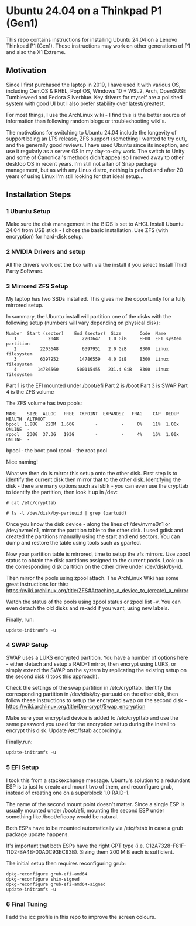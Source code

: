 # Ubuntu 24.04 on a Thinkpad P1 (Gen1)

This repo contains instructions for installing Ubuntu 24.04 on a Lenovo Thinkpad P1 (Gen1). These instructions may work on other generations of P1 and also the X1 Extreme. 

## Motivation

Since I first purchased the laptop in 2019, I have used it with various OS, including CentOS & RHEL, Pop! OS, Windows 10 + WSL2, Arch, OpenSUSE Tumbleweed and Fedora Silverblue. Key drivers for myself are a polished system with good UI but I also prefer stability over latest/greatest.

For most things, I use the ArchLinux wiki - I find this is the better source of information than following random blogs or troubleshooting wiki's.

The motivations for switching to Ubuntu 24.04 include the longevity of support being an LTS release, ZFS support (something I wanted to try out), and the generally good reviews. I have used Ubuntu since its inception, and use it regularly as a server OS in my day-to-day work. The switch to Unity and some of Canonical's methods didn't appeal so I moved away to other desktop OS in recent years. I'm still not a fan of Snap package management, but as with any Linux distro, nothing is perfect and after 20 years of using Linux I'm still looking for that ideal setup...

## Installation Steps

### 1 Ubuntu Setup
Make sure the disk management in the BIOS is set to AHCI. Install Ubuntu 24.04 from USB stick - I chose the basic installation. Use ZFS (with encryption) for hard-disk setup.

### 2 NVIDIA Drivers and setup

All the drivers work out the box with via the install if you select Install Third Party Software.

### 3 Mirrored ZFS Setup

My laptop has two SSDs installed. This gives me the opportunity for a fully mirrored setup.

In summary, the Ubuntu install will partition one of the disks with the following setup (numbers will vary depending on physical disk):

```
Number  Start (sector)    End (sector)  Size       Code  Name
   1            2048         2203647   1.0 GiB     EF00  EFI system partition
   2         2203648         6397951   2.0 GiB     8300  Linux filesystem
   3         6397952        14786559   4.0 GiB     8300  Linux filesystem
   4        14786560       500115455   231.4 GiB   8300  Linux filesystem
```

Part 1 is the EFI mounted under /boot/efi
Part 2 is /boot
Part 3 is SWAP
Part 4 is the ZFS volume

The ZFS volume has two pools:

```
NAME    SIZE  ALLOC   FREE  CKPOINT  EXPANDSZ   FRAG    CAP  DEDUP    HEALTH  ALTROOT
bpool  1.88G   220M  1.66G        -         -     0%    11%  1.00x    ONLINE  -
rpool   230G  37.3G   193G        -         -     4%    16%  1.00x    ONLINE  -
```

bpool - the boot pool
rpool - the root pool 

Nice naming!

What we then do is mirror this setup onto the other disk. First step is to identify the current disk then mirror that to the other disk. Identifying the disk - there are many options such as lsblk - you can even use the crypttab to identify the partition, then look it up in /dev:

```
# cat /etc/crypttab

# ls -l /dev/disk/by-partuuid | grep {partuid}
```

Once you know the disk device - along the lines of /dev/nvme0n1 or /dev/nvme1n1, mirror the partition table to the other disk. I used gdisk and created the partitions manually using the start and end sectors. You can dump and restore the table using tools such as gparted.

Now your partition table is mirrored, time to setup the zfs mirrors. Use zpool status to obtain the disk partitions assigned to the current pools. Look up the corresponding disk partition on the other drive under /dev/disk/by-id.

Then mirror the pools using zpool attach. The ArchLinux Wiki has some great instructions for this: https://wiki.archlinux.org/title/ZFS#Attaching_a_device_to_(create)_a_mirror

Watch the status of the pools using zpool status or zpool list -v. You can even detach the old disks and re-add if you want, using new labels. 

Finally, run:
```
update-initramfs -u
```


### 4 SWAP Setup

SWAP uses a LUKS encrypted partition. You have a number of options here - either detach and setup a RAID-1 mirror, then encrypt using LUKS, or simply extend the SWAP on the system by replicating the existing setup on the second disk (I took this approach). 

Check the settings of the swap partition in /etc/crypttab. Identify the corresponding partition in /dev/disk/by-partuuid on the other disk, then follow these instructions to setup the encrypted swap on the second disk - https://wiki.archlinux.org/title/Dm-crypt/Swap_encryption

Make sure your encrypted device is added to /etc/crypttab and use the same password you used for the encryption setup during the install to encrypt this disk. Update /etc/fstab accordingly. 

Finally,run:
```
update-initramfs -u
```

### 5 EFI Setup

I took this from a stackexchange message.  Ubuntu's solution to a redundant ESP is to just to create and mount two of them, and reconfigure grub, instead of creating one on a superblock 1.0 RAID-1.

The name of the second mount point doesn't matter. Since a single ESP is usually mounted under /boot/efi, mounting the second ESP under something like /boot/eficopy would be natural.

Both ESPs have to be mounted automatically via /etc/fstab in case a grub package update happens.

It's important that both ESPs have the right GPT type (i.e. C12A7328-F81F-11D2-BA4B-00A0C93EC93B). Sizing them 200 MiB each is sufficient.

The initial setup then requires reconfiguring grub:

```
dpkg-reconfigure grub-efi-amd64
dpkg-reconfigure shim-signed
dpkg-reconfigure grub-efi-amd64-signed
update-initramfs -u
```

### 6 Final Tuning

I add the icc profile in this repo to improve the screen colours. 


